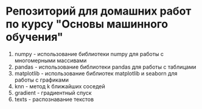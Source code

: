 # Репозиторий для домашних работ по курсу "Основы машинного обучения"
1. numpy - использование библиотеки numpy для работы с многомерными массивами   
1. pandas - использование библиотеки pandas для работы с таблицами    
1. matplotlib - использование библиотек matplotlib и seaborn для  работы с графиками   
1. knn - метод k ближайших соседей
2. gradient - градиентный спуск
3. texts - распознавание текстов

